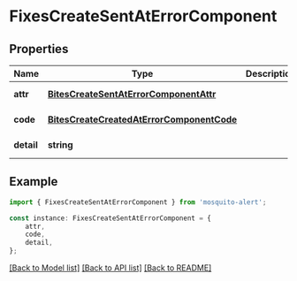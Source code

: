 # FixesCreateSentAtErrorComponent


## Properties

Name | Type | Description | Notes
------------ | ------------- | ------------- | -------------
**attr** | [**BitesCreateSentAtErrorComponentAttr**](BitesCreateSentAtErrorComponentAttr.md) |  | [default to undefined]
**code** | [**BitesCreateCreatedAtErrorComponentCode**](BitesCreateCreatedAtErrorComponentCode.md) |  | [default to undefined]
**detail** | **string** |  | [default to undefined]

## Example

```typescript
import { FixesCreateSentAtErrorComponent } from 'mosquito-alert';

const instance: FixesCreateSentAtErrorComponent = {
    attr,
    code,
    detail,
};
```

[[Back to Model list]](../README.md#documentation-for-models) [[Back to API list]](../README.md#documentation-for-api-endpoints) [[Back to README]](../README.md)

